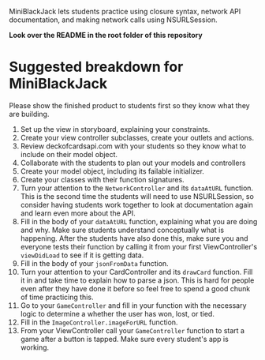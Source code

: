 MiniBlackJack lets students practice using closure syntax, network API documentation, and making network calls using NSURLSession.

**Look over the README in the root folder of this repository**

# Suggested breakdown for MiniBlackJack

Please show the finished product to students first so they know what they are building.

1. Set up the view in storyboard, explaining your constraints.
2. Create your view controller subclasses, create your outlets and actions.
3. Review deckofcardsapi.com with your students so they know what to include on their model object.
3. Collaborate with the students to plan out your models and controllers
4. Create your model object, including its failable initializer.
4. Create your classes with their function signatures.
5. Turn your attention to the `NetworkController` and its `dataAtURL` function. This is the second time the students will need to use NSURLSession, so consider having students work together to look at documentation again and learn even more about the API.
6. Fill in the body of your `dataAtURL` function, explaining what you are doing and why. Make sure students understand conceptually what is happening. After the students have also done this, make sure you and everyone tests their function by calling it from your first ViewController's `viewDidLoad` to see if it is getting data.
8. Fill in the body of your `jsonFromData` function.
9. Turn your attention to your CardController and its `drawCard` function. Fill it in and take time to explain how to parse a json. This is hard for people even after they have done it before so feel free to spend a good chunk of time practicing this.
10. Go to your `GameController` and fill in your function with the necessary logic to determine a whether the user has won, lost, or tied.
11. Fill in the `ImageController.imageForURL` function.
12. From your ViewController call your `GameController` function to start a game after a button is tapped. Make sure every student's app is working.